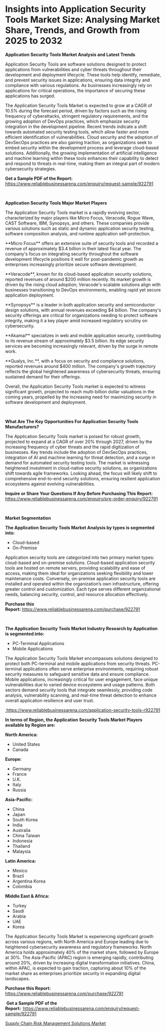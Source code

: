 <p><h1>Insights into Application Security Tools Market Size: Analysing Market Share, Trends, and Growth from 2025 to 2032</h1></p><p><strong>Application Security Tools Market Analysis and Latest Trends</strong></p>
<p><p>Application Security Tools are software solutions designed to protect applications from vulnerabilities and cyber threats throughout their development and deployment lifecycle. These tools help identify, remediate, and prevent security issues in applications, ensuring data integrity and compliance with various regulations. As businesses increasingly rely on applications for critical operations, the importance of securing these applications has surged.</p><p>The Application Security Tools Market is expected to grow at a CAGR of 10.5% during the forecast period, driven by factors such as the rising frequency of cyberattacks, stringent regulatory requirements, and the growing adoption of DevOps practices, which emphasize security integration in the development pipeline. Recent trends indicate a shift towards automated security testing tools, which allow faster and more efficient identification of vulnerabilities. Cloud security and the adoption of DevSecOps practices are also gaining traction, as organizations seek to embed security within the development process and leverage cloud-based solutions. Additionally, the growing implementation of artificial intelligence and machine learning within these tools enhances their capability to detect and respond to threats in real-time, making them an integral part of modern cybersecurity strategies.</p></p>
<p><strong>Get a Sample PDF of the Report:&nbsp;</strong> <a href="https://www.reliablebusinessarena.com/enquiry/request-sample/922791?utm_campaign=2483&utm_medium=2&utm_source=Github&utm_content=ia&utm_term=07032025&utm_id=application-security-tools">https://www.reliablebusinessarena.com/enquiry/request-sample/922791</a></p>
<p>&nbsp;</p>
<p><strong>Application Security Tools Major Market Players</strong></p>
<p><p>The Application Security Tools market is a rapidly evolving sector, characterized by major players like Micro Focus, Veracode, Rogue Wave, CAST Software, IBM, Synopsys, and others. These companies provide various solutions such as static and dynamic application security testing, software composition analysis, and runtime application self-protection.</p><p>**Micro Focus** offers an extensive suite of security tools and recorded a revenue of approximately $3.4 billion in their latest fiscal year. The company's focus on integrating security throughout the software development lifecycle positions it well for post-pandemic growth as enterprises increasingly prioritize secure software development.</p><p>**Veracode**, known for its cloud-based application security solutions, reported revenues of around $200 million recently. Its market growth is driven by the rising cloud adoption; Veracode's scalable solutions align with businesses transitioning to DevOps environments, enabling rapid yet secure application deployment.</p><p>**Synopsys** is a leader in both application security and semiconductor design solutions, with annual revenues exceeding $4 billion. The company's security offerings are critical for organizations needing to protect software integrity, making it a key player amid increased regulatory scrutiny on cybersecurity.</p><p>**Akamai** specializes in web and mobile application security, contributing to its revenue stream of approximately $3.5 billion. Its edge security services are becoming increasingly relevant, driven by the surge in remote work.</p><p>**Qualys, Inc.**, with a focus on security and compliance solutions, reported revenues around $400 million. The company's growth trajectory reflects the global heightened awareness of cybersecurity threats, ensuring sustained demand for their offerings.</p><p>Overall, the Application Security Tools market is expected to witness significant growth, projected to reach multi-billion dollar valuations in the coming years, propelled by the increasing need for maximizing security in software development and deployment.</p></p>
<p>&nbsp;</p>
<p><strong>What Are The Key Opportunities For Application Security Tools Manufacturers?</strong></p>
<p><p>The Application Security Tools market is poised for robust growth, projected to expand at a CAGR of over 20% through 2027, driven by the increasing frequency of cyber threats and the rapid digitization of businesses. Key trends include the adoption of DevSecOps practices, integration of AI and machine learning for threat detection, and a surge in demand for automated security testing tools. The market is witnessing heightened investment in cloud-native security solutions, as organizations shift towards agile frameworks. Looking ahead, the focus will likely shift to comprehensive end-to-end security solutions, ensuring resilient application ecosystems against evolving vulnerabilities.</p></p>
<p><strong>Inquire or Share Your Questions If Any Before Purchasing This Report:</strong> <a href="https://www.reliablebusinessarena.com/enquiry/pre-order-enquiry/922791?utm_campaign=2483&utm_medium=2&utm_source=Github&utm_content=ia&utm_term=07032025&utm_id=application-security-tools">https://www.reliablebusinessarena.com/enquiry/pre-order-enquiry/922791</a></p>
<p>&nbsp;</p>
<p><strong>Market Segmentation</strong></p>
<p><strong>The Application Security Tools Market Analysis by types is segmented into:</strong></p>
<p><ul><li>Cloud-based</li><li>On-Premise</li></ul></p>
<p><p>Application security tools are categorized into two primary market types: cloud-based and on-premise solutions. Cloud-based application security tools are hosted on remote servers, providing scalability and ease of access, making them ideal for organizations seeking flexibility and lower maintenance costs. Conversely, on-premise application security tools are installed and operated within the organization’s own infrastructure, offering greater control and customization. Each type serves different organizational needs, balancing security, control, and resource allocation effectively.</p></p>
<p><strong>Purchase this Report:&nbsp;</strong><a href="https://www.reliablebusinessarena.com/purchase/922791?utm_campaign=2483&utm_medium=2&utm_source=Github&utm_content=ia&utm_term=07032025&utm_id=application-security-tools">https://www.reliablebusinessarena.com/purchase/922791</a></p>
<p>&nbsp;</p>
<p><strong>The Application Security Tools Market Industry Research by Application is segmented into:</strong></p>
<p><ul><li>PC-Terminal Applications</li><li>Mobile Applications</li></ul></p>
<p><p>The Application Security Tools Market encompasses solutions designed to protect both PC-terminal and mobile applications from security threats. PC-terminal applications often serve enterprise environments, requiring robust security measures to safeguard sensitive data and ensure compliance. Mobile applications, increasingly critical for user engagement, face unique vulnerabilities due to varied device ecosystems and usage patterns. Both sectors demand security tools that integrate seamlessly, providing code analysis, vulnerability scanning, and real-time threat detection to enhance overall application resilience and user trust.</p></p>
<p><a href="https://www.reliablebusinessarena.com/application-security-tools-r922791?utm_campaign=2483&utm_medium=2&utm_source=Github&utm_content=ia&utm_term=07032025&utm_id=application-security-tools">&nbsp;https://www.reliablebusinessarena.com/application-security-tools-r922791</a></p>
<p><strong>In terms of Region, the Application Security Tools Market Players available by Region are:</strong></p>
<p>
    <p> <strong> North America: </strong>
        <ul>
            <li>United States</li>
            <li>Canada</li>
        </ul>
        </p> 
    <p> <strong> Europe: </strong>
        <ul>
            <li>Germany</li>
            <li>France</li>
            <li>U.K.</li>
            <li>Italy</li>
            <li>Russia</li>
        </ul>
        </p> 
    <p> <strong> Asia-Pacific: </strong>
        <ul>
            <li>China</li>
            <li>Japan</li>
            <li>South Korea</li>
            <li>India</li>
            <li>Australia</li>
            <li>China Taiwan</li>
            <li>Indonesia</li>
            <li>Thailand</li>
            <li>Malaysia</li>
        </ul>
        </p> 
    <p> <strong> Latin America: </strong>
        <ul>
            <li>Mexico</li>
            <li>Brazil</li>
            <li>Argentina Korea</li>
            <li>Colombia</li>
        </ul>
        </p> 
    <p> <strong> Middle East & Africa: </strong>
        <ul>
            <li>Turkey</li>
            <li>Saudi</li>
            <li>Arabia</li>
            <li>UAE</li>
            <li>Korea</li>
        </ul>
    </p>
    </p>
<p><p>The Application Security Tools Market is experiencing significant growth across various regions, with North America and Europe leading due to heightened cybersecurity awareness and regulatory frameworks. North America holds approximately 40% of the market share, followed by Europe at 30%. The Asia-Pacific (APAC) region is emerging rapidly, contributing around 20%, driven by increasing digital transformation initiatives. China, within APAC, is expected to gain traction, capturing about 10% of the market share as enterprises prioritize security in expanding digital landscapes.</p></p>
<p><strong>Purchase this Report: </strong><a href="https://www.reliablebusinessarena.com/purchase/922791?utm_campaign=2483&utm_medium=2&utm_source=Github&utm_content=ia&utm_term=07032025&utm_id=application-security-tools">https://www.reliablebusinessarena.com/purchase/922791</a></p>
<p>&nbsp;<strong>Get a Sample PDF of the Report:&nbsp;&nbsp;</strong><a href="https://www.reliablebusinessarena.com/enquiry/request-sample/922791?utm_campaign=2483&utm_medium=2&utm_source=Github&utm_content=ia&utm_term=07032025&utm_id=application-security-tools">https://www.reliablebusinessarena.com/enquiry/request-sample/922791</a></p>
<p><strong></strong></p>
<p><p><a href="https://github.com/ParvinKhatun77/Market-Research-Report-List-1/blob/main/supply-chain-risk-management-solutions-market.md?utm_campaign=2483&utm_medium=2&utm_source=Github&utm_content=ia&utm_term=07032025&utm_id=application-security-tools">Supply Chain Risk Management Solutions Market</a></p></p>